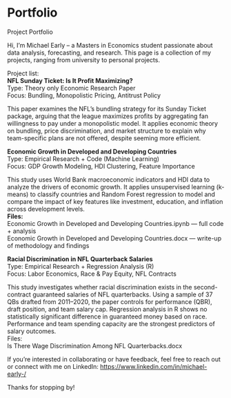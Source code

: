 # Portfolio
Project Portfolio

Hi, I’m Michael Early – a Masters in Economics student passionate about data analysis, forecasting, and research. This page is a collection of my projects, ranging from university to personal projects.

Project list:  
****NFL Sunday Ticket: Is It Profit Maximizing?****  
  Type: Theory only Economic Research Paper  
  Focus: Bundling, Monopolistic Pricing, Antitrust Policy  

This paper examines the NFL’s bundling strategy for its Sunday Ticket package, arguing that the league maximizes profits by aggregating fan willingness to pay under a monopolistic model. It applies economic theory on bundling, price discrimination, and market structure to explain why team-specific plans are not offered, despite seeming more efficient.  


**Economic Growth in Developed and Developing Countries**  
  Type: Empirical Research + Code (Machine Learning)  
  Focus: GDP Growth Modeling, HDI Clustering, Feature Importance  

This study uses World Bank macroeconomic indicators and HDI data to analyze the drivers of economic growth. It applies unsupervised learning (k-means) to classify countries and Random Forest regression to model and compare the impact of key features like investment, education, and inflation across development levels.  
  **Files:**   
    Economic Growth in Developed and Developing Countries.ipynb — full code + analysis   
    Economic Growth in Developed and Developing Countries.docx — write-up of methodology and findings  

**Racial Discrimination in NFL Quarterback Salaries**  
  Type: Empirical Research + Regression Analysis (R)  
  Focus: Labor Economics, Race & Pay Equity, NFL Contracts  

This study investigates whether racial discrimination exists in the second-contract guaranteed salaries of NFL quarterbacks. Using a sample of 37 QBs drafted from 2011–2020, the paper controls for performance (QBR), draft position, and team salary cap. Regression analysis in R shows no statistically significant difference in guaranteed money based on race. Performance and team spending capacity are the strongest predictors of salary outcomes.   
Files:  
  Is There Wage Discrimination Among NFL Quarterbacks.docx 

If you’re interested in collaborating or have feedback, feel free to reach out or connect with me on LinkedIn: https://www.linkedin.com/in/michael-early-/  

Thanks for stopping by!

